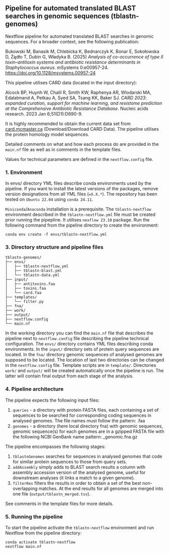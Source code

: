 ## Pipeline for automated translated BLAST searches in genomic sequences (tblastn-genomes)

Nextflow pipeline for automated translated BLAST searches in genomic sequences. For a broader context, see the following publication:

Bukowski M, Banasik M, Chlebicka K, Bednarczyk K, Bonar E, Sokołowska D, Żądło T, Dubin G, Władyka B. (2025) _Analysis of co-occurrence of type II toxin–antitoxin systems and antibiotic resistance determinants in Staphylococcus aureus_. mSystems 0:e00957-24.
https://doi.org/10.1128/msystems.00957-24

This pipeline utilises CARD data (located in the input directory):

Alcock BP, Huynh W, Chalil R, Smith KW, Raphenya AR, Wlodarski MA, Edalatmand A, Petkau A, Syed SA, Tsang KK, Baker SJ. _CARD 2023: expanded curation, support for machine learning, and resistome prediction at the Comprehensive Antibiotic Resistance Database_. Nucleic acids research. 2023 Jan 6;51(D1):D690-9.

It is highly recommended to obtain the current data set from [card.mcmaster.ca](https://card.mcmaster.ca) (Download/Download CARD Data). The pipeline utilises the protein homology model sequences.

Detailed comments on what and how each process do are provided in the `main.nf` file as well as in comments in the template files.

Values for technical parameters are defined in the `nextflow.config` file.

### 1. Environment
In envs/ directory YML files describe conda environments used by the pipeline. If you want to install the latest versions of the packages, remove version designations from all YML files (`=X.X.*`). The repository has been tested on `Ubuntu 22.04` using `conda 24.11`.

`Miniconda`/`Anaconda` installation is a prerequisite. The `tblastn-nextflow` environment described in the `tblastn-nextflow.yml` file must be created prior running the pipepline. It utilises `nexflow 23.10` package. Run the following command from the pipeline directory to create the environment:
```
conda env create -f envs/tblastn-nextflow.yml
```

### 3. Directory structure and pipeline files
```
tblastn-genomes/
├── envs/
│   ├── tblastn-nextflow.yml
│   ├── tblastn-blast.yml
│   └── tblastn-data.yml
├── input/
│   ├── antitoxins.faa
│   ├── toxins.faa
│   └── card.faa
├── templates/
│   └── filter.py
├── fna/
├── work/
├── output/
├── nextflow.config
└── main.nf
```

In the working directory you can find the `main.nf` file that describes the pipeline next to `nextflow.config` file describing the pipeline technical configuration. The `envs/` directory contains YML files describing conda environments. In the `input/` directory sets of protein query sequences are located. In the `fna/` directory genomic sequences of analysed genomes are supposed to be located. The location of last two directories can be changed in the `nextflow.config` file. Template scripts are in `template/`. Directories `work/` and `output/` will be created automatically once the pipeline is run. The latter will contain final output from each stage of the analysis.

### 4. Pipeline architecture
The pipeline expects the following input files:
1. `queries` - a directory with protein FASTA files, each containing a set of sequences to be searched for corresponding coding sequences in analysed genomes. The file names must follow the pattern: <setName>.faa
1. `genomes` - a directory (here local directory fna) with genomic sequences, genomic sequence(s) for each genomes are in a gzipped FASTA file with the following NCBI GenBank name pattern: <assemblyAccessionVersion>_genomic.fna.gz

The pipeline encompasses the following stages:
1. `tblastnGenomes` searches for sequences in analysed genomes that code for similar protein sequences to those from query sets.
1. `addAssembly` simply adds to BLAST search results a column with assembly accession version of the analysed genome, useful for downstream analyses (it links a match to a given genome).
1. `filterRes` filters the results in order to obtain a set of the best non-overlapping matches. At the end results for all genomes are merged into one file (`output/tblastn_merged.tsv`).

See comments in the template files for more details.

### 5. Running the pipeline
To start the pipeline activate the `tblastn-nextflow` environment and run Nextflow from the pipeline directory:
```
conda activate tblastn-nextflow
nextflow main.nf
```
